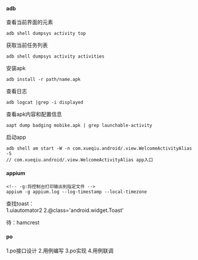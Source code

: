 #### adb
查看当前界面的元素   
```
adb shell dumpsys activity top
```
获取当前任务列表  
```
adb shell dumpsys activity activities
```
安装apk  
```
adb install -r path/name.apk
```
查看日志  
```
adb logcat |grep -i displayed
```
查看apk内容和配置信息  
```
aapt dump badging mobike.apk | grep launchable-activity
```
启动app  
```
adb shell am start -W -n com.xueqiu.android/.view.WelcomeActivityAlias -S
// com.xueqiu.android/.view.WelcomeActivityAlias app入口
```

#### appium
```
<!-- -g:将控制台打印输出到指定文件 -->
appium -g appium.log --log-timestamp --local-timezone
```
查找toast：  
1.uiautomator2
2.@class='android.widget.Toast'


待：hamcrest

#### po
1.po接口设计
2.用例编写
3.po实现
4.用例联调
